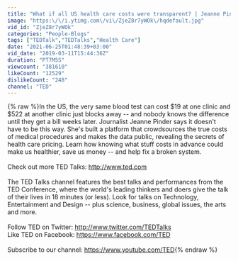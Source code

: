 ```yaml
---
title: "What if all US health care costs were transparent? | Jeanne Pinder"
image: "https:\/\/i.ytimg.com\/vi\/ZjeZ8r7yWOk\/hqdefault.jpg"
vid_id: "ZjeZ8r7yWOk"
categories: "People-Blogs"
tags: ["TEDTalk","TEDTalks","Health Care"]
date: "2021-06-25T01:48:39+03:00"
vid_date: "2019-03-11T15:44:36Z"
duration: "PT7M5S"
viewcount: "381610"
likeCount: "12529"
dislikeCount: "248"
channel: "TED"
---
```

{% raw %}In the US, the very same blood test can cost $19 at one clinic and $522 at another clinic just blocks away -- and nobody knows the difference until they get a bill weeks later. Journalist Jeanne Pinder says it doesn't have to be this way. She's built a platform that crowdsources the true costs of medical procedures and makes the data public, revealing the secrets of health care pricing. Learn how knowing what stuff costs in advance could make us healthier, save us money -- and help fix a broken system.<br /><br />Check out more TED Talks: <a rel="nofollow" target="blank" href="http://www.ted.com">http://www.ted.com</a><br /><br />The TED Talks channel features the best talks and performances from the TED Conference, where the world's leading thinkers and doers give the talk of their lives in 18 minutes (or less). Look for talks on Technology, Entertainment and Design -- plus science, business, global issues, the arts and more.<br /><br />Follow TED on Twitter: <a rel="nofollow" target="blank" href="http://www.twitter.com/TEDTalks">http://www.twitter.com/TEDTalks</a><br />Like TED on Facebook: <a rel="nofollow" target="blank" href="https://www.facebook.com/TED">https://www.facebook.com/TED</a><br /><br />Subscribe to our channel: <a rel="nofollow" target="blank" href="https://www.youtube.com/TED">https://www.youtube.com/TED</a>{% endraw %}
